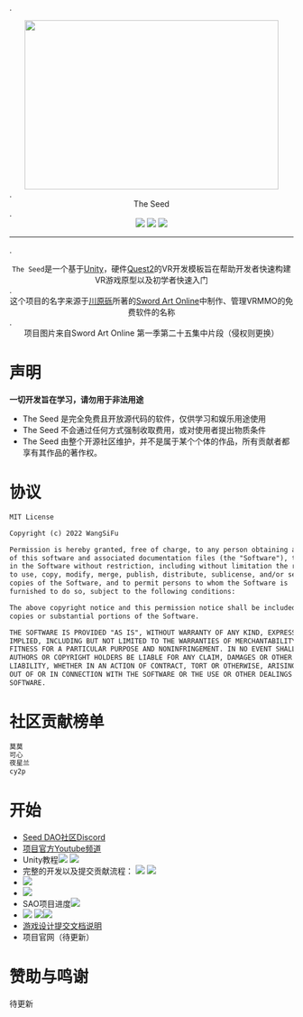 .<div align=center><img src="https://github.com/whx-prog/The-Seed-Link-Future/blob/main/Image_Seed.jpg" width="450" height="300" /></div>.<div align=center>  The Seed </div>.<div align=center>![](https://img.shields.io/badge/C%23-239120?style=for-the-badge&logo=c-sharp&logoColor=white)
 ![](https://img.shields.io/badge/Windows-0078D6?style=for-the-badge&logo=windows&logoColor=white)
 ![](https://img.shields.io/badge/Android-3DDC84?style=for-the-badge&logo=android&logoColor=white)</div>  
 

___  
.<div align=center>`The Seed`是一个基于[Unity](https://unity.cn/ "Unity")，硬件[Quest2](https://store.facebook.com/quest/products/quest-2/ "Quest2")的VR开发模板旨在帮助开发者快速构建VR游戏原型以及初学者快速入门</div>.<div align=center> 这个项目的名字来源于[川原砾](https://zh.wikipedia.org/wiki/%E5%B7%9D%E5%8E%9F%E7%A4%AB  "川原砾")所著的[Sword Art Online](https://en.wikipedia.org/wiki/Sword_Art_Online "Sword Art Online")中制作、管理VRMMO的免费软件的名称 </div>.<div align=center> 项目图片来自Sword Art Online 第一季第二十五集中片段（侵权则更换）</div>  
# 声明 
**一切开发旨在学习，请勿用于非法用途**
* The Seed 是完全免费且开放源代码的软件，仅供学习和娱乐用途使用
 * The Seed 不会通过任何方式强制收取费用，或对使用者提出物质条件
  * The Seed 由整个开源社区维护，并不是属于某个个体的作品，所有贡献者都享有其作品的著作权。 

# 协议  
 ```diff
 MIT License

Copyright (c) 2022 WangSiFu

Permission is hereby granted, free of charge, to any person obtaining a copy
of this software and associated documentation files (the "Software"), to deal
in the Software without restriction, including without limitation the rights
to use, copy, modify, merge, publish, distribute, sublicense, and/or sell
copies of the Software, and to permit persons to whom the Software is
furnished to do so, subject to the following conditions:

The above copyright notice and this permission notice shall be included in all
copies or substantial portions of the Software.

THE SOFTWARE IS PROVIDED "AS IS", WITHOUT WARRANTY OF ANY KIND, EXPRESS OR
IMPLIED, INCLUDING BUT NOT LIMITED TO THE WARRANTIES OF MERCHANTABILITY,
FITNESS FOR A PARTICULAR PURPOSE AND NONINFRINGEMENT. IN NO EVENT SHALL THE
AUTHORS OR COPYRIGHT HOLDERS BE LIABLE FOR ANY CLAIM, DAMAGES OR OTHER
LIABILITY, WHETHER IN AN ACTION OF CONTRACT, TORT OR OTHERWISE, ARISING FROM,
OUT OF OR IN CONNECTION WITH THE SOFTWARE OR THE USE OR OTHER DEALINGS IN THE
SOFTWARE.
```
 
 # 社区贡献榜单
 ```diff
 莫莫
 可心
 夜星兰
 cy2p
 ```
 
 # 开始  
 * [Seed DAO社区Discord](https://discord.gg/UrrNbuTu  "Seed DAO社区Discord")
 * [项目官方Youtube频道](https://www.youtube.com/channel/UCFZ1JyDbq59OhaDA9U253lQ   "项目官方Youtube频道")
 * Unity教程[![](https://img.shields.io/badge/%E5%BF%AB%E9%80%9F%E4%BB%8B%E7%BB%8D-Bilibili-ff69b4)](https://www.bilibili.com/video/BV1yF411V7Uy/)  [![](https://img.shields.io/badge/%E5%AE%8C%E6%95%B4%E5%85%A5%E9%97%A8%E6%95%99%E7%A8%8B-Bilibili-ff69b4)](https://www.bilibili.com/video/BV1Mr4y1X76H?spm_id_from=333.337.search-card.all.click) 
 * 完整的开发以及提交贡献流程： [![](https://img.shields.io/badge/SVN-%E6%95%99%E7%A8%8B%E6%96%87%E6%A1%A3-red)](https://github.com/whx-prog/The-Seed-Link-Future/blob/main/Docs/SVN%E4%BD%BF%E7%94%A8%E6%96%B9%E6%B3%95.md)  [![](https://img.shields.io/badge/%E8%A7%86%E9%A2%91%E6%95%99%E7%A8%8B-Bilibili-ff69b4)](https://www.bilibili.com/video/BV1uY4y1B7AZ/)
 * [![](https://img.shields.io/badge/%E9%A1%B9%E7%9B%AE%E8%A7%86%E9%A2%91%E8%AF%B4%E6%98%8E-Bilbili-ff69b4)](https://www.bilibili.com/video/BV1EY4y167vP/) 
 *  [![](https://img.shields.io/badge/%E9%A1%B9%E7%9B%AE%E8%AF%B4%E6%98%8E-%E6%96%87%E6%A1%A3-blueviolet)](https://github.com/whx-prog/The-Seed-Link-Future/blob/main/Docs/Project.md)  
 * SAO项目进度[![](https://img.shields.io/badge/TODO-%E6%96%87%E6%A1%A3-orange)](https://github.com/whx-prog/The-Seed-Link-Future/blob/main/Docs/TODO.md) 
 * [![](https://img.shields.io/badge/%E5%8A%A0%E5%85%A5%E6%88%91%E4%BB%AC-%E7%BB%84%E7%BB%87%E7%BE%A4-informational)](https://github.com/whx-prog/The-Seed-Link-Future/blob/main/Image/%E5%BC%80%E5%8F%91%E4%BA%A4%E6%B5%81%E7%BE%A4.png)  [![](https://img.shields.io/badge/%E7%BE%8E%E6%9C%AF%E7%BE%A4%E7%BB%84-%E5%BE%AE%E4%BF%A1-success)](https://github.com/whx-prog/The-Seed-Link-Future/blob/main/Image/%E7%BE%8E%E6%9C%AF%E5%BE%AE%E4%BF%A1%E7%BE%A4.png)[![](https://img.shields.io/badge/%E7%BE%8E%E6%9C%AF%E7%BE%A4%E7%BB%84-%E8%85%BE%E8%AE%AF-blue)](https://github.com/whx-prog/The-Seed-Link-Future/blob/main/Image/%E7%BE%8E%E6%9C%AFQ%E7%BE%A4.png)
 * [游戏设计提交文档说明](https://github.com/whx-prog/The-Seed-Link-Future/blob/main/SAO_GameDesign/UCG_upload.md  "游戏设计提交文档说明")
 * 项目官网（待更新）
 
 # 赞助与鸣谢  
 待更新






 
